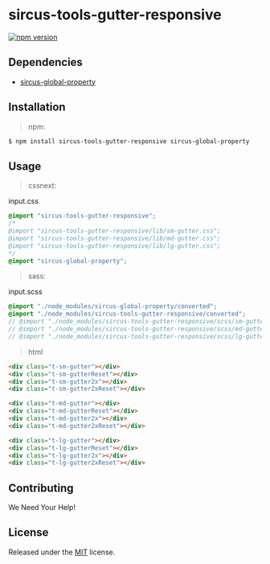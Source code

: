 # sircus-tools-gutter-responsive

[![npm version](https://img.shields.io/npm/v/sircus-tools-gutter-responsive.svg?style=flat)](https://www.npmjs.com/package/sircus-tools-gutter-responsive)

## Dependencies
- [sircus-global-property](https://github.com/sircus/global-property)


## Installation

> npm:

```bash
$ npm install sircus-tools-gutter-responsive sircus-global-property
```

## Usage

> cssnext:

input.css
```css
@import "sircus-tools-gutter-responsive";
/*
@import "sircus-tools-gutter-responsive/lib/sm-gutter.css";
@import "sircus-tools-gutter-responsive/lib/md-gutter.css";
@import "sircus-tools-gutter-responsive/lib/lg-gutter.css";
*/
@import "sircus-global-property";
```

> sass:

input.scss
```scss
@import "./node_modules/sircus-global-property/converted";
@import "./node_modules/sircus-tools-gutter-responsive/converted";
// @import "./node_modules/sircus-tools-gutter-responsive/scss/sm-gutter";
// @import "./node_modules/sircus-tools-gutter-responsive/scss/md-gutter";
// @import "./node_modules/sircus-tools-gutter-responsive/scss/lg-gutter";
```


> html

```html
<div class="t-sm-gutter"></div>
<div class="t-sm-gutterReset"></div>
<div class="t-sm-gutter2x"></div>
<div class="t-sm-gutter2xReset"></div>

<div class="t-md-gutter"></div>
<div class="t-md-gutterReset"></div>
<div class="t-md-gutter2x"></div>
<div class="t-md-gutter2xReset"></div>

<div class="t-lg-gutter"></div>
<div class="t-lg-gutterReset"></div>
<div class="t-lg-gutter2x"></div>
<div class="t-lg-gutter2xReset"></div>
```


## Contributing

We Need Your Help!


## License
Released under the [MIT](https://github.com/sircus/license/blob/master/LICENSE) license.
